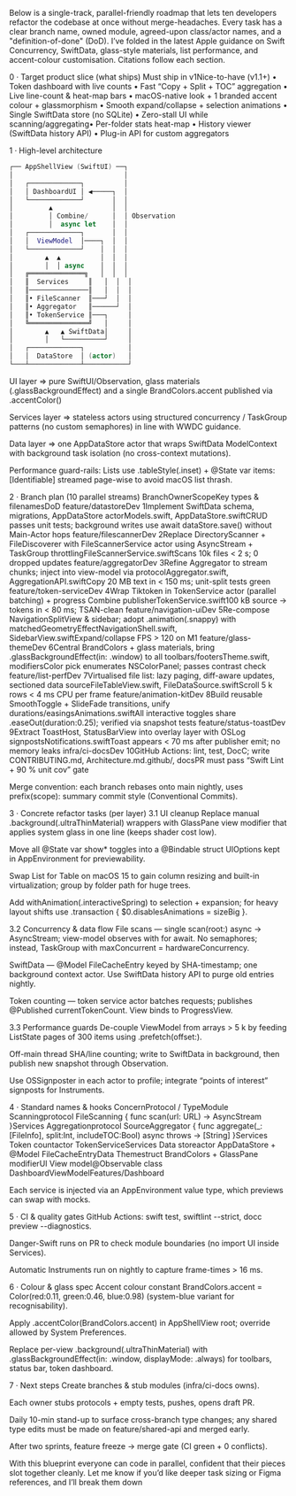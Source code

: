 Below is a single-track, parallel-friendly roadmap that lets ten developers refactor the codebase at once without merge-headaches. Every task has a clear branch name, owned module, agreed-upon class/actor names, and a "definition-of-done" (DoD). I’ve folded in the latest Apple guidance on Swift Concurrency, SwiftData, glass-style materials, list performance, and accent-colour customisation. Citations follow each section.

0 · Target product slice (what ships)
Must ship in v1Nice-to-have (v1.1+)
• Token dashboard with live counts
• Fast “Copy + Split + TOC” aggregation
• Live line-count & heat-map bars
• macOS-native look + 1 branded accent colour + glassmorphism
• Smooth expand/collapse + selection animations
• Single SwiftData store (no SQLite)
• Zero-stall UI while scanning/aggregating• Per-folder stats heat-map
• History viewer (SwiftData history API)
• Plug-in API for custom aggregators

1 · High-level architecture
```swift
┌── AppShellView (SwiftUI) ──┐
│                            │
│   ┌─────────────┐          │
│   │ DashboardUI │ ◀─────┐  │
│   └─────────────┘       │  │
│         ▲               │  │
│         │ Combine/      │  │ Observation
│         │  async let    │  │
│   ┌─────────────┐       │  │
│   │  ViewModel  │────┐  │  │
│   └─────────────┘    │  │  │
│        ▲  ▲          │  │  │
│        │  │ async    │  │  │
│   ╔══════════════╗   │  │  │
│   ║  Services     ║   │  │  │
│   ║───────────────║   │  │  │
│   ║• FileScanner  ║───┘  │  │
│   ║• Aggregator   ║──────┘  │
│   ║• TokenService ║───┐     │
│   ╚═══════════════╝   │     │
│        ▲   ▲ SwiftData│     │
│        │   └──────────┘     │
│   ┌─────────────┐           │
│   │  DataStore  │ (actor)   │
└───┴─────────────┴───────────┘
```
UI layer ⇒ pure SwiftUI/Observation, glass materials (.glassBackgroundEffect) and a single BrandColors.accent published via .accentColor()

Services layer ⇒ stateless actors using structured concurrency / TaskGroup patterns (no custom semaphores) in line with WWDC guidance.

Data layer ⇒ one AppDataStore actor that wraps SwiftData ModelContext with background task isolation (no cross-context mutations).

Performance guard-rails: Lists use .tableStyle(.inset) + @State var items: [Identifiable] streamed page-wise to avoid macOS list thrash.

2 · Branch plan (10 parallel streams)
BranchOwnerScopeKey types & filenamesDoD
feature/datastoreDev 1Implement SwiftData schema, migrations, AppDataStore actorModels.swift, AppDataStore.swiftCRUD passes unit tests; background writes use await dataStore.save() without Main-Actor hops
feature/filescannerDev 2Replace DirectoryScanner + FileDiscoverer with FileScannerService actor using AsyncStream<FileMeta> + TaskGroup throttlingFileScannerService.swiftScans 10k files < 2 s; 0 dropped updates
feature/aggregatorDev 3Refine Aggregator to stream chunks; inject into view-model via protocolAggregator.swift, AggregationAPI.swiftCopy 20 MB text in < 150 ms; unit-split tests green
feature/token-serviceDev 4Wrap Tiktoken in TokenService actor (parallel batching) + progress Combine publisherTokenService.swift100 kB source → tokens in < 80 ms; TSAN-clean
feature/navigation-uiDev 5Re-compose NavigationSplitView & sidebar; adopt .animation(.snappy) with matchedGeometryEffectNavigationShell.swift, SidebarView.swiftExpand/collapse FPS > 120 on M1
feature/glass-themeDev 6Central BrandColors + glass materials, bring .glassBackgroundEffect(in: .window) to all toolbars/footersTheme.swift, modifiersColor pick enumerates NSColorPanel; passes contrast check
feature/list-perfDev 7Virtualised file list: lazy paging, diff-aware updates, sectioned data sourceFileTableView.swift, FileDataSource.swiftScroll 5 k rows < 4 ms CPU per frame
feature/animation-kitDev 8Build reusable SmoothToggle + SlideFade transitions, unify durations/easingsAnimations.swiftAll interactive toggles share .easeOut(duration:0.25); verified via snapshot tests
feature/status-toastDev 9Extract ToastHost, StatusBarView into overlay layer with OSLog signpostsNotifications.swiftToast appears < 70 ms after publisher emit; no memory leaks
infra/ci-docsDev 10GitHub Actions: lint, test, DocC; write CONTRIBUTING.md, Architecture.md.github/, docsPR must pass “Swift Lint + 90 % unit cov” gate

Merge convention: each branch rebases onto main nightly, uses prefix(scope): summary commit style (Conventional Commits).

3 · Concrete refactor tasks (per layer)
3.1 UI cleanup
Replace manual .background(.ultraThinMaterial) wrappers with GlassPane view modifier that applies system glass in one line (keeps shader cost low).

Move all @State var show* toggles into a @Bindable struct UIOptions kept in AppEnvironment for previewability.

Swap List for Table on macOS 15 to gain column resizing and built-in virtualization; group by folder path for huge trees.

Add withAnimation(.interactiveSpring) to selection + expansion; for heavy layout shifts use .transaction { $0.disablesAnimations = sizeBig }.

3.2 Concurrency & data flow
File scans — single scan(root:) async -> AsyncStream<FileMeta>; view-model observes with for await. No semaphores; instead, TaskGroup with maxConcurrent = hardwareConcurrency.

SwiftData — @Model FileCacheEntry keyed by SHA-timestamp; one background context actor. Use SwiftData history API to purge old entries nightly.

Token counting — token service actor batches requests; publishes @Published currentTokenCount. View binds to ProgressView.

3.3 Performance guards
De-couple ViewModel from arrays > 5 k by feeding ListState pages of 300 items using .prefetch(offset:).

Off-main thread SHA/line counting; write to SwiftData in background, then publish new snapshot through Observation.

Use OSSignposter in each actor to profile; integrate “points of interest” signposts for Instruments.

4 · Standard names & hooks
ConcernProtocol / TypeModule
Scanningprotocol FileScanning { func scan(url: URL) -> AsyncStream<FileMeta> }Services
Aggregationprotocol SourceAggregator { func aggregate(_: [FileInfo], split:Int, includeTOC:Bool) async throws -> [String] }Services
Token countactor TokenServiceServices
Data storeactor AppDataStore + @Model FileCacheEntryData
Themestruct BrandColors + GlassPane modifierUI
View model@Observable class DashboardViewModelFeatures/Dashboard

Each service is injected via an AppEnvironment value type, which previews can swap with mocks.

5 · CI & quality gates
GitHub Actions: swift test, swiftlint --strict, docc preview --diagnostics.

Danger-Swift runs on PR to check module boundaries (no import UI inside Services).

Automatic Instruments run on nightly to capture frame-times > 16 ms.

6 · Colour & glass spec
Accent colour constant BrandColors.accent = Color(red:0.11, green:0.46, blue:0.98) (system-blue variant for recognisability).

Apply .accentColor(BrandColors.accent) in AppShellView root; override allowed by System Preferences.

Replace per-view .background(.ultraThinMaterial) with .glassBackgroundEffect(in: .window, displayMode: .always) for toolbars, status bar, token dashboard.

7 · Next steps
Create branches & stub modules (infra/ci-docs owns).

Each owner stubs protocols + empty tests, pushes, opens draft PR.

Daily 10-min stand-up to surface cross-branch type changes; any shared type edits must be made on feature/shared-api and merged early.

After two sprints, feature freeze → merge gate (CI green + 0 conflicts).

With this blueprint everyone can code in parallel, confident that their pieces slot together cleanly. Let me know if you’d like deeper task sizing or Figma references, and I’ll break them down
